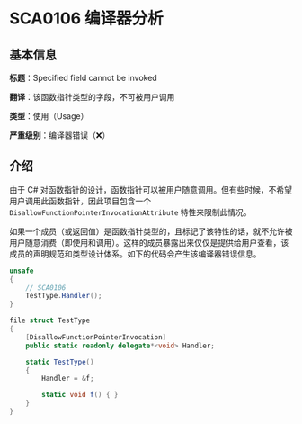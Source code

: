 # SCA0106 编译器分析

## 基本信息

**标题**：Specified field cannot be invoked

**翻译**：该函数指针类型的字段，不可被用户调用

**类型**：使用（Usage）

**严重级别**：编译器错误（❌）

## 介绍

由于 C# 对函数指针的设计，函数指针可以被用户随意调用。但有些时候，不希望用户调用此函数指针，因此项目包含一个 `DisallowFunctionPointerInvocationAttribute` 特性来限制此情况。

如果一个成员（或返回值）是函数指针类型的，且标记了该特性的话，就不允许被用户随意消费（即使用和调用）。这样的成员暴露出来仅仅是提供给用户查看，该成员的声明规范和类型设计体系。如下的代码会产生该编译器错误信息。

```csharp
unsafe
{
    // SCA0106
    TestType.Handler();
}

file struct TestType
{
    [DisallowFunctionPointerInvocation]
    public static readonly delegate*<void> Handler;

    static TestType()
    {
        Handler = &f;

        static void f() { }
    }
}
```

